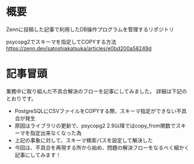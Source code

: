 # 概要
Zennに投稿した記事で利用したDB操作プログラムを管理するリポジトリ

psycopg2でスキーマを指定してCOPYする方法
https://zenn.dev/satoshiakatsuka/articles/e0bd200a58249d

# 記事冒頭
業務中に取り組んだ不具合解決のフローを記事にしてみました。
詳細は下記のとおりです。

* PostgreSQLにCSVファイルをCOPYする際、スキーマ指定ができない不具合が発生
* 原因はライブラリの更新で、psycopg2 2.9以降ではcopy_from関数でスキーマを指定出来なくなった為
* 上記の事象に対して、スキーマ検索パスを設定して解決した
* 今回は、不具合を再現する所から始め、問題の解決フローをなるべく細かく記事にしてみます！
